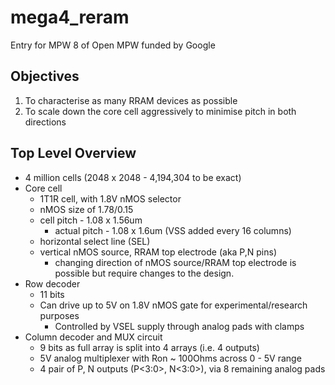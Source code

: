 # mega4_reram
Entry for MPW 8 of Open MPW funded by Google

## Objectives
1) To characterise as many RRAM devices as possible
2) To scale down the core cell aggressively to minimise pitch in both directions

## Top Level Overview
* 4 million cells (2048 x 2048 - 4,194,304 to be exact)
* Core cell
	* 1T1R cell, with 1.8V nMOS selector
	* nMOS size of 1.78/0.15
	* cell pitch - 1.08 x 1.56um
		* actual pitch - 1.08 x 1.6um (VSS added every 16 columns)
	* horizontal select line (SEL)
	* vertical nMOS source, RRAM top electrode (aka P,N pins)
		* changing direction of nMOS source/RRAM top electrode is possible but require changes to the design.
* Row decoder
	* 11 bits
	* Can drive up to 5V on 1.8V nMOS gate for experimental/research purposes
		* Controlled by VSEL supply through analog pads with clamps
* Column decoder and MUX circuit
	* 9 bits as full array is split into 4 arrays (i.e. 4 outputs)
	* 5V analog multiplexer with Ron ~ 100Ohms across 0 - 5V range
	* 4 pair of P, N outputs (P<3:0>, N<3:0>), via 8 remaining analog pads
